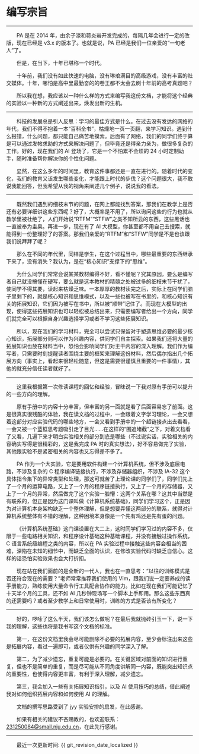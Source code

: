 <style>p { text-indent: 2em; }</style>

# 编写宗旨

---

PA 是在 2014 年，由余子濠和蒋炎岩开发完成的，每隔几年会进行一定的改版，现在已经是 v3.x 的版本了。也就是说，PA 已经是我们一位亲爱的“一旬老人”了。

但是，在当下，十年已堪称一个时代。

十年前，我们没有如此快速的电脑，没有琳琅满目的高级游戏，没有丰富的社交媒体。十年，哪怕是高中里最勤奋的的卷王都不太会去刷十年前的高考真题吧？

所以我在想，我应该以一种什么样的方式来编写我这份文档，才能将这个经典的实验以一种新的方式阐述出来，焕发出新的生机。

---

科技的发展总是引人反思：学习的最佳方式是什么。在过去没有发达的网络的年代，我们不得不抱着一本“百科全书”，枯燥地一页一页翻，来学习知识。遇到什么报错，什么问题，都只能自己痛苦地摸索。后面有了网络，我们的同学们终于算是可以通过发帖求助的方式来解决问题了，但毕竟还是得亲力亲为，做很多复杂的工作。好的，现在我们的 AI 登场了，它是一个不怕累不会烦的 24 小时定制助手，随时准备帮你解决你的个性化问题。

显然，在这么多年的时间里，教育这件事都还是一直在进行的。随着时代的变化，我们的教育又该发生哪些变化，才能跟上时代的步伐？这个问题很大，我不敢说我能回答，但我希望从我的视角来阐述几个例子，说说我的看法。

---

既然我们遇到的细枝末节的问题，在网上都能找到答案，那我们在教学上是否还有必要详细讲这些东西呢？好了，大概率是不用了，所以询问这些的行为也就从教学里被杜绝了，人们开始说“RTFM”“STFW”之类不知所云的东西，这些黑话也一直被奉为圭臬。再进一步，现在有了 AI 大模型，你甚至都不用自己去搜索，就能得到一份整理好了的答案。那我们亲爱的“RTFM”和“STFW”同学是不是也该跟我们说拜拜了呢？

那么在不同的年代里，同样是学生，在这个过程当中，哪些最重要的东西继承下来了，没有消失？我认为，是在“核心知识”支撑下的“思维”。

为什么同学们常常会说某某教材编得不好，看不懂呢？究其原因，要么是编写者自己就没搞懂在硬写，要么就是这本教材的精髓之处被过多的细枝末节干扰了，使同学不得其要，读起来枯燥乏味。一本厚厚的教材读完之后，实际上在同学们脑子里剩下的，就是核心知识和思维模式，以及一些也被写在书里的，和核心知识有关的拓展知识，它们因为被写在书中，所以被“顺带”记住了。而现在大模型的出现，使得这些拓展知识也可以轻松被总结出来，只需要编写者给出一个方向，同学们就完全可以根据自身兴趣选择学习或者不学习这些拓展知识。

所以，现在我们的学习材料，完全可以尝试只保留对于塑造思维必要的最少核心知识，拓展部分则可以作为兴趣内容，供同学们自主探索。如果我们还将大量的拓展知识也放在材料当中，恐怕会影响同学们对主干内容的深入理解。我们作为编写者，只需要时刻提醒读者围绕主要的框架来理解这份材料，然后偶尔指出几个拓展方向（事实上，看起来很轻松随意，但这是需要很谨慎且重要的一件事情），其他的就充分信任读者就好了。

---

这里我根据第一次修读课程的回忆和经验，冒昧说一下我对原有手册可以提升的一些方向的理解。

原有手册中的内容十分丰富，但丰富的另一面就是看了后面容易忘了前面。这是很真实很残酷的体验，我在读文档的过程中，一会跟着文字学习理论，一会又想着这部分对应实验代码的哪些地方，一会又看到手册中的一个超链接点出去看看，一会又被一个蓝框思考题吸引走了目光……在这样的“围追堵截”之下，对着文档看了又看，几遍下来才明白实验相关的部分到底是哪些（不过说实话，实验相关的内容确实写得是很精彩的，这是我完成 PA 时的真实想法），好不容易做完了实验，其他跟实验不是紧密相关的内容也又忘得差不多了。

PA 作为一个大实验，它是要用软件构建一个计算机系统，但不涉及底层电路，不涉及复杂的 C 程序编译链接执行，不涉及存储器组织，不涉及 IA-32 这个具体指令集下的异常类型和处理，那这可就苦了上理论课的同学们了，同学们先上了一个月的运算电路，又上了一个月的程序链接执行，又上了一个月的存储器，又上了一个月的异常，然后做完了这个实验一脸懵：这两个关系在哪？这其中当然是有联系的，但正是因为这门课叫做《计算机系统基础》，同学们学习这个，正是因为对计算机本身架构缺乏一个整体理解，但是想要弄懂这两部分的联系，就得对计算机系统整体有不错的理解，这种困境本身像是一个先有鸡还是先有蛋的问题。

《计算机系统基础》这门课设置在大二上，这时同学们学习过的内容不多，仅限于一些电路相关知识，和程序设计基础这种基础课程，并没有接触过操作系统，C 语言系统级编程之类的内容，所以在 PA 实验过程中接触这些内容会相当的困难，深陷在未知的细节中，而缺乏全面的认识，在修改实验代码时缺乏自信心。这样的话恐怕实验效果也会大打折扣。

现在站在我们面前的是全新的一代人，我也在一直思考：“以往的训练模式是否还符合现在的需要？”老师常常推荐我们使用的 Vim，跟我们说一定要养成的读手册能力，熟练使用大量命令行工具配合协作的能力。比如在现在我们可能记忆了十天半个月的工具，还不如 AI 几秒钟现场写一个脚本上手即用。那么这些东西真的还需要吗？或者至少教学上和日常使用时，训练的方式是否该有所变化？

---

好的，啰嗦了这么半天，我们该怎么做呢？在最后我就抛砖引玉一下，说一下我的理解，这些也将是我书写这个文档的标准。

第一，在这份文档里我会尽可能删除不必要的拓展内容，至少会标注出来这些是拓展内容，看过一遍即可，或者仅供有兴趣的同学深入了解。

第二，为了减少遗忘，重复可能是必要的。在关键区域对前面的知识进行重复，但也不是简单的重复，而是尽可能从不同角度讲解同一内容，既能突出知识点的重要性，也使得内容更丰富，有利于深入理解，减少遗忘。

第三，我会加入一些有关拓展知识指引，以及 AI 使用技巧的总结，借此阐述我对如何组织拓展内容和如何使用 AI 的理解。

文档的撰写思路受到了 jyy 实验安排的启发，在此感谢。


如果有相关的建议不吝赐教的，也欢迎联系：<email>231250084@smail.nju.edu.cn</email>，在此先行感谢。

---

最近一次更新时间: {{ git_revision_date_localized }}